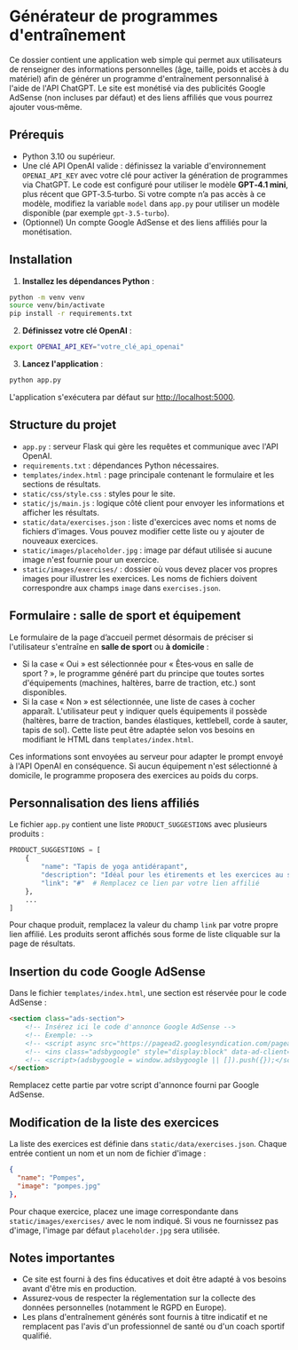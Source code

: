 # Générateur de programmes d'entraînement

Ce dossier contient une application web simple qui permet aux utilisateurs de renseigner des informations personnelles (âge, taille, poids et accès à du matériel) afin de générer un programme d'entraînement personnalisé à l'aide de l'API ChatGPT. Le site est monétisé via des publicités Google AdSense (non incluses par défaut) et des liens affiliés que vous pourrez ajouter vous‑même.

## Prérequis

- Python 3.10 ou supérieur.
- Une clé API OpenAI valide : définissez la variable d'environnement `OPENAI_API_KEY` avec votre clé pour activer la génération de programmes via ChatGPT. Le code est configuré pour utiliser le modèle **GPT‑4.1 mini**, plus récent que GPT‑3.5‑turbo. Si votre compte n’a pas accès à ce modèle, modifiez la variable `model` dans `app.py` pour utiliser un modèle disponible (par exemple `gpt-3.5-turbo`).
- (Optionnel) Un compte Google AdSense et des liens affiliés pour la monétisation.

## Installation

1. **Installez les dépendances Python** :

```bash
python -m venv venv
source venv/bin/activate
pip install -r requirements.txt
```

2. **Définissez votre clé OpenAI** :

```bash
export OPENAI_API_KEY="votre_clé_api_openai"
```

3. **Lancez l'application** :

```bash
python app.py
```

L'application s'exécutera par défaut sur <http://localhost:5000>.

## Structure du projet

- `app.py` : serveur Flask qui gère les requêtes et communique avec l'API OpenAI.
- `requirements.txt` : dépendances Python nécessaires.
- `templates/index.html` : page principale contenant le formulaire et les sections de résultats.
- `static/css/style.css` : styles pour le site.
- `static/js/main.js` : logique côté client pour envoyer les informations et afficher les résultats.
- `static/data/exercises.json` : liste d'exercices avec noms et noms de fichiers d'images. Vous pouvez modifier cette liste ou y ajouter de nouveaux exercices.
- `static/images/placeholder.jpg` : image par défaut utilisée si aucune image n'est fournie pour un exercice.
- `static/images/exercises/` : dossier où vous devez placer vos propres images pour illustrer les exercices. Les noms de fichiers doivent correspondre aux champs `image` dans `exercises.json`.

## Formulaire : salle de sport et équipement

Le formulaire de la page d’accueil permet désormais de préciser si l'utilisateur s'entraîne en **salle de sport** ou **à domicile** :

- Si la case « Oui » est sélectionnée pour « Êtes‑vous en salle de sport ? », le programme généré part du principe que toutes sortes d'équipements (machines, haltères, barre de traction, etc.) sont disponibles.
- Si la case « Non » est sélectionnée, une liste de cases à cocher apparaît. L'utilisateur peut y indiquer quels équipements il possède (haltères, barre de traction, bandes élastiques, kettlebell, corde à sauter, tapis de sol). Cette liste peut être adaptée selon vos besoins en modifiant le HTML dans `templates/index.html`.

Ces informations sont envoyées au serveur pour adapter le prompt envoyé à l'API OpenAI en conséquence. Si aucun équipement n'est sélectionné à domicile, le programme proposera des exercices au poids du corps.

## Personnalisation des liens affiliés

Le fichier `app.py` contient une liste `PRODUCT_SUGGESTIONS` avec plusieurs produits :

```python
PRODUCT_SUGGESTIONS = [
    {
        "name": "Tapis de yoga antidérapant",
        "description": "Idéal pour les étirements et les exercices au sol.",
        "link": "#"  # Remplacez ce lien par votre lien affilié
    },
    ...
]
```

Pour chaque produit, remplacez la valeur du champ `link` par votre propre lien affilié. Les produits seront affichés sous forme de liste cliquable sur la page de résultats.

## Insertion du code Google AdSense

Dans le fichier `templates/index.html`, une section est réservée pour le code AdSense :

```html
<section class="ads-section">
    <!-- Insérez ici le code d'annonce Google AdSense -->
    <!-- Exemple: -->
    <!-- <script async src="https://pagead2.googlesyndication.com/pagead/js/adsbygoogle.js"></script> -->
    <!-- <ins class="adsbygoogle" style="display:block" data-ad-client="ca-pub-xxxxxxxxxxxxxxxx" data-ad-slot="xxxxxxxxxx" data-ad-format="auto" data-full-width-responsive="true"></ins> -->
    <!-- <script>(adsbygoogle = window.adsbygoogle || []).push({});</script> -->
</section>
```

Remplacez cette partie par votre script d'annonce fourni par Google AdSense.

## Modification de la liste des exercices

La liste des exercices est définie dans `static/data/exercises.json`. Chaque entrée contient un nom et un nom de fichier d'image :

```json
{
  "name": "Pompes",
  "image": "pompes.jpg"
},
```

Pour chaque exercice, placez une image correspondante dans `static/images/exercises/` avec le nom indiqué. Si vous ne fournissez pas d'image, l'image par défaut `placeholder.jpg` sera utilisée.

## Notes importantes

- Ce site est fourni à des fins éducatives et doit être adapté à vos besoins avant d'être mis en production.
- Assurez‑vous de respecter la réglementation sur la collecte des données personnelles (notamment le RGPD en Europe).
- Les plans d'entraînement générés sont fournis à titre indicatif et ne remplacent pas l'avis d'un professionnel de santé ou d'un coach sportif qualifié.